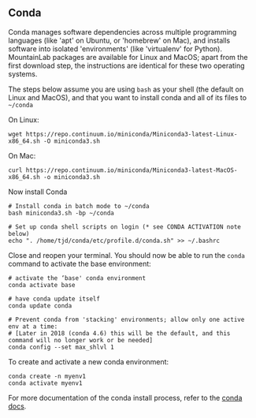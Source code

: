 ## Conda

Conda manages software dependencies across multiple programming languages (like 'apt' on Ubuntu, or 'homebrew' on Mac), and installs software into isolated 'environments' (like 'virtualenv' for Python). MountainLab packages are available for Linux and MacOS; apart from the first download step, the instructions are identical for these two operating systems.

The steps below assume you are using `bash` as your shell (the default on Linux and MacOS), and that you want to install conda and all of its files to `~/conda`

On Linux:
```
wget https://repo.continuum.io/miniconda/Miniconda3-latest-Linux-x86_64.sh -O miniconda3.sh
```
On Mac:
```
curl https://repo.continuum.io/miniconda/Miniconda3-latest-MacOS-x86_64.sh -o miniconda3.sh
```
Now install Conda
```
# Install conda in batch mode to ~/conda
bash miniconda3.sh -bp ~/conda

# Set up conda shell scripts on login (* see CONDA ACTIVATION note below)
echo ". /home/tjd/conda/etc/profile.d/conda.sh" >> ~/.bashrc
```

Close and reopen your terminal. You should now be able to run the `conda` command to activate the base environment:

```
# activate the ‘base' conda environment
conda activate base

# have conda update itself
conda update conda

# Prevent conda from 'stacking' environments; allow only one active env at a time:
# [Later in 2018 (conda 4.6) this will be the default, and this command will no longer work or be needed]
conda config --set max_shlvl 1
```

To create and activate a new conda environment:

```
conda create -n myenv1
conda activate myenv1
```

For more documentation of the conda install process, refer to the [conda docs](https://conda.io/docs/user-guide/install/index.html).
